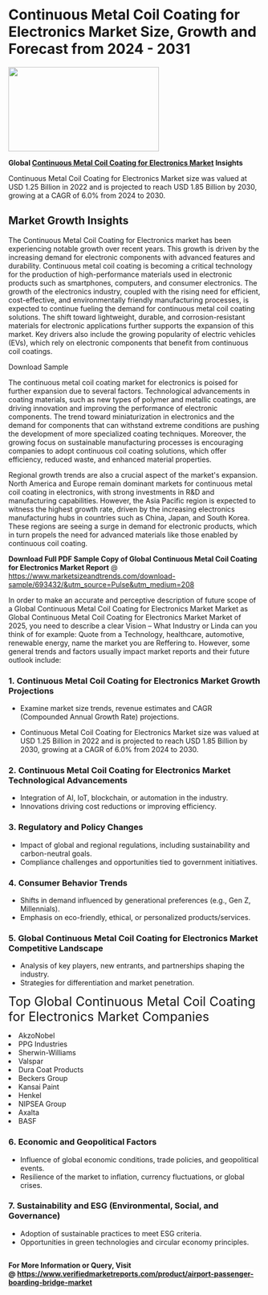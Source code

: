 <H1>Continuous Metal Coil Coating for Electronics Market Size, Growth and Forecast from 2024 - 2031</H1><img class="aligncenter size-medium wp-image-584254" src="https://thirdeyenews.in/wp-content/uploads/2024/09/Global-Market-Research-300x168.jpeg" alt="" width="300" height="168" /><p><strong>Global&nbsp;<a href="https://www.marketsizeandtrends.com/download-sample/693432/&amp;utm_source=Pulse&amp;utm_medium=208">Continuous Metal Coil Coating for Electronics Market</a> Insights</strong></p><p>Continuous Metal Coil Coating for Electronics Market size was valued at USD 1.25 Billion in 2022 and is projected to reach USD 1.85 Billion by 2030, growing at a CAGR of 6.0% from 2024 to 2030.</p><p><h2>Market Growth Insights</h2> <p>The Continuous Metal Coil Coating for Electronics market has been experiencing notable growth over recent years. This growth is driven by the increasing demand for electronic components with advanced features and durability. Continuous metal coil coating is becoming a critical technology for the production of high-performance materials used in electronic products such as smartphones, computers, and consumer electronics. The growth of the electronics industry, coupled with the rising need for efficient, cost-effective, and environmentally friendly manufacturing processes, is expected to continue fueling the demand for continuous metal coil coating solutions. The shift toward lightweight, durable, and corrosion-resistant materials for electronic applications further supports the expansion of this market. Key drivers also include the growing popularity of electric vehicles (EVs), which rely on electronic components that benefit from continuous coil coatings.</p> <p>Download Sample</p> <p>The continuous metal coil coating market for electronics is poised for further expansion due to several factors. Technological advancements in coating materials, such as new types of polymer and metallic coatings, are driving innovation and improving the performance of electronic components. The trend toward miniaturization in electronics and the demand for components that can withstand extreme conditions are pushing the development of more specialized coating techniques. Moreover, the growing focus on sustainable manufacturing processes is encouraging companies to adopt continuous coil coating solutions, which offer efficiency, reduced waste, and enhanced material properties.</p> <p>Regional growth trends are also a crucial aspect of the market's expansion. North America and Europe remain dominant markets for continuous metal coil coating in electronics, with strong investments in R&D and manufacturing capabilities. However, the Asia Pacific region is expected to witness the highest growth rate, driven by the increasing electronics manufacturing hubs in countries such as China, Japan, and South Korea. These regions are seeing a surge in demand for electronic products, which in turn propels the need for advanced materials like those enabled by continuous coil coating.</p> <p></p><p><span class=""><strong>Download Full PDF Sample Copy of Global Continuous Metal Coil Coating for Electronics Market Report</strong> @ <a href="https://www.marketsizeandtrends.com/download-sample/693432/&amp;utm_source=Pulse&amp;utm_medium=208" target="_blank">https://www.marketsizeandtrends.com/download-sample/693432/&amp;utm_source=Pulse&amp;utm_medium=208</a></span></p><p>In order to make an accurate and perceptive description of future scope of a Global&nbsp;Continuous Metal Coil Coating for Electronics Market Market as Global&nbsp;Continuous Metal Coil Coating for Electronics Market Market of 2025, you need to describe a clear Vision &ndash; What Industry or Linda can you think of for example: Quote from a Technology, healthcare, automotive, renewable energy, name the market you are Reffering to. However, some general trends and factors usually impact market reports and their future outlook include:</p><h3>1.&nbsp;<strong>Continuous Metal Coil Coating for Electronics Market Growth Projections</strong></h3><ul><li>Examine market size trends, revenue estimates and CAGR (Compounded Annual Growth Rate) projections.</li><li><p>Continuous Metal Coil Coating for Electronics Market size was valued at USD 1.25 Billion in 2022 and is projected to reach USD 1.85 Billion by 2030, growing at a CAGR of 6.0% from 2024 to 2030.</p></li></ul><h3>2.&nbsp;<strong>Continuous Metal Coil Coating for Electronics Market Technological Advancements</strong></h3><ul><li>Integration of AI, IoT, blockchain, or automation in the industry.</li><li>Innovations driving cost reductions or improving efficiency.</li></ul><h3>3.&nbsp;<strong>Regulatory and Policy Changes</strong></h3><ul><li>Impact of global and regional regulations, including sustainability and carbon-neutral goals.</li><li>Compliance challenges and opportunities tied to government initiatives.</li></ul><h3>4.&nbsp;<strong>Consumer Behavior Trends</strong></h3><ul><li>Shifts in demand influenced by generational preferences (e.g., Gen Z, Millennials).</li><li>Emphasis on eco-friendly, ethical, or personalized products/services.</li></ul><h3>5.&nbsp;<strong>Global Continuous Metal Coil Coating for Electronics Market Competitive Landscape</strong></h3><ul><li>Analysis of key players, new entrants, and partnerships shaping the industry.</li><li>Strategies for differentiation and market penetration.</li></ul><p data-pm-slice="1 1 []"><span style="color: inherit; font-family: inherit; font-size: 25px;">Top Global Continuous Metal Coil Coating for Electronics Market Companies</span></p><div class="" data-test-id=""><p><li>AkzoNobel</li><li> PPG Industries</li><li> Sherwin-Williams</li><li> Valspar</li><li> Dura Coat Products</li><li> Beckers Group</li><li> Kansai Paint</li><li> Henkel</li><li> NIPSEA Group</li><li> Axalta</li><li> BASF</li></p></div><h3>6.&nbsp;<strong>Economic and Geopolitical Factors</strong></h3><ul><li>Influence of global economic conditions, trade policies, and geopolitical events.</li><li>Resilience of the market to inflation, currency fluctuations, or global crises.</li></ul><h3>7.&nbsp;<strong>Sustainability and ESG (Environmental, Social, and Governance)</strong></h3><ul><li>Adoption of sustainable practices to meet ESG criteria.</li><li>Opportunities in green technologies and circular economy principles.</li></ul><h2><strong style="font-size: 14px;">For More Information or Query, Visit @&nbsp;</strong><a style="background-color: #ffffff; font-size: 14px;" href="https://www.marketsizeandtrends.com/report/continuous-metal-coil-coating-for-electronics-market/" target="_blank">https://www.verifiedmarketreports.com/product/airport-passenger-boarding-bridge-market</a></h2>
